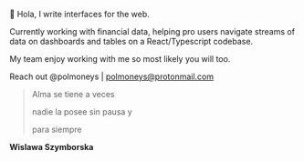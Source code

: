 👋 Hola, I write interfaces for the web. 

Currently working with financial data, helping pro users navigate streams of data on dashboards and tables on a React/Typescript codebase. 

My team enjoy working with me so most likely you will too. 

Reach out @polmoneys | polmoneys@protonmail.com

<!---
polmoneys/polmoneys is a ✨ special ✨ repository because its `README.md` (this file) appears on your GitHub profile.
You can click the Preview link to take a look at your changes.
--->

>Alma se tiene a veces 
>
>nadie la posee sin pausa y
>
>para siempre

**Wislawa Szymborska**
